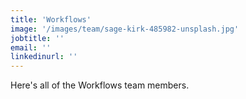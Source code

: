 ```yaml
---
title: 'Workflows'
image: '/images/team/sage-kirk-485982-unsplash.jpg'
jobtitle: ''
email: ''
linkedinurl: ''
---
```


Here's all of the Workflows team members.
